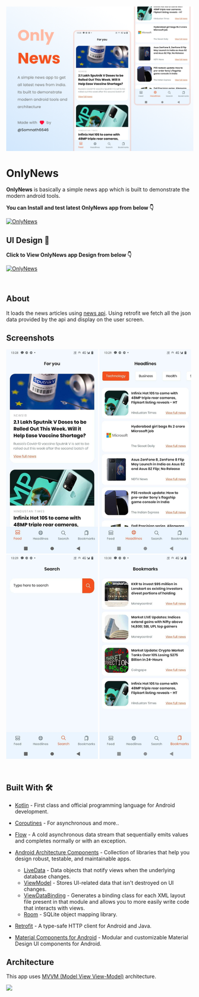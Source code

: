 ![GitHub Cards Preview](https://github.com/Somnath6646/OnlyNews/blob/5ca9b7fae257a2329138fd4e370685ede41bfd54/arts/coverimg.png?raw=true)

# OnlyNews  

**OnlyNews** is basically a simple news app which is built to demonstrate the modern android tools. 

**You can Install and test latest OnlyNews app from below 👇**

[![OnlyNews](https://img.shields.io/badge/OnlyNews-APK-red.svg?style=for-the-badge&logo=android)](https://github.com/Somnath6646/OnlyNews/raw/master/app/release/app-release.apk)




## UI Design 🎨

**Click to View OnlyNews app Design from below 👇**

[![OnlyNews](https://img.shields.io/badge/OnlyNews-FIGMA-black.svg?style=for-the-badge&logo=figma)](https://www.figma.com/file/1mPsiTCxvc1A22LGSEFGK2/OnlyNews-App-UI?node-id=0%3A1)

<br />

## About

It loads the news articles using [news api](https://newsapi.org/). Using retrofit we fetch all the json data provided by the api and display on the user screen.

## Screenshots

<img src="https://github.com/Somnath6646/OnlyNews/blob/master/arts/photo_2021-05-17_14-59-11.jpg" width="auto" height="550px" /> <img src="https://github.com/Somnath6646/OnlyNews/blob/5ca9b7fae257a2329138fd4e370685ede41bfd54/arts/photo_2021-05-17_14-59-16.jpg" width="auto" height="550px" />  <img src="https://github.com/Somnath6646/OnlyNews/blob/5ca9b7fae257a2329138fd4e370685ede41bfd54/arts/photo_2021-05-17_14-59-20.jpg" width="auto" height="550px" />  <img src="https://github.com/Somnath6646/OnlyNews/blob/5ca9b7fae257a2329138fd4e370685ede41bfd54/arts/photo_2021-05-17_14-59-24.jpg" width="auto" height="550px" /> 

<br />




## Built With 🛠
- [Kotlin](https://kotlinlang.org/) - First class and official programming language for Android development.
- [Coroutines](https://kotlinlang.org/docs/reference/coroutines-overview.html) - For asynchronous and more..
- [Flow](https://kotlin.github.io/kotlinx.coroutines/kotlinx-coroutines-core/kotlinx.coroutines.flow/-flow/) - A cold asynchronous data stream that sequentially emits values and completes normally or with an exception.
- [Android Architecture Components](https://developer.android.com/topic/libraries/architecture) - Collection of libraries that help you design robust, testable, and maintainable apps.
  - [LiveData](https://developer.android.com/topic/libraries/architecture/livedata) - Data objects that notify views when the underlying database changes.
  - [ViewModel](https://developer.android.com/topic/libraries/architecture/viewmodel) - Stores UI-related data that isn't destroyed on UI changes. 
  - [ViewDataBinding](https://developer.android.com/topic/libraries/view-binding) - Generates a binding class for each XML layout file present in that module and allows you to more easily write code that interacts with views.
  - [Room](https://developer.android.com/topic/libraries/architecture/room) - SQLite object mapping library.
 
- [Retrofit](https://square.github.io/retrofit/) - A type-safe HTTP client for Android and Java.
- [Material Components for Android](https://github.com/material-components/material-components-android) - Modular and customizable Material Design UI components for Android.




## Architecture
This app uses [MVVM (Model View View-Model)](https://developer.android.com/jetpack/docs/guide#recommended-app-arch) architecture.

![](https://developer.android.com/topic/libraries/architecture/images/final-architecture.png)



